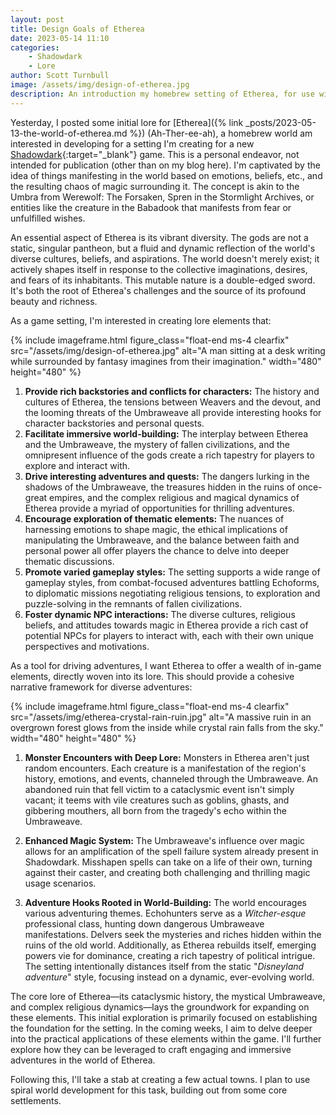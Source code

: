 ```yaml
---
layout: post
title: Design Goals of Etherea
date: 2023-05-14 11:10
categories:
    - Shadowdark
    - Lore 
author: Scott Turnbull
image: /assets/img/design-of-etherea.jpg
description: An introduction my homebrew setting of Etherea, for use with the Shadowdark RPG.
---
```


Yesterday, I posted some initial lore for [Etherea]({% link _posts/2023-05-13-the-world-of-etherea.md %}) (Ah-Ther-ee-ah), a homebrew world am interested in developing for a setting I'm creating for a new [Shadowdark](https://www.thearcanelibrary.com/pages/shadowdark){:target="_blank"} game. This is a personal endeavor, not intended for publication (other than on my blog here). I'm captivated by the idea of things manifesting in the world based on emotions, beliefs, etc., and the resulting chaos of magic surrounding it. The concept is akin to the Umbra from Werewolf: The Forsaken, Spren in the Stormlight Archives, or entities like the creature in the Babadook that manifests from fear or unfulfilled wishes.

An essential aspect of Etherea is its vibrant diversity. The gods are not a static, singular pantheon, but a fluid and dynamic reflection of the world's diverse cultures, beliefs, and aspirations. The world doesn't merely exist; it actively shapes itself in response to the collective imaginations, desires, and fears of its inhabitants. This mutable nature is a double-edged sword. It's both the root of Etherea's challenges and the source of its profound beauty and richness.

As a game setting, I'm interested in creating lore elements that:

{% include imageframe.html
  figure_class="float-end ms-4 clearfix"
  src="/assets/img/design-of-etherea.jpg"
  alt="A man sitting at a desk writing while surrounded by fantasy imagines from their imagination."
  width="480" height="480"
 %}

1. **Provide rich backstories and conflicts for characters:** The history and cultures of Etherea, the tensions between Weavers and the devout, and the looming threats of the Umbraweave all provide interesting hooks for character backstories and personal quests.
2. **Facilitate immersive world-building:** The interplay between Etherea and the Umbraweave, the mystery of fallen civilizations, and the omnipresent influence of the gods create a rich tapestry for players to explore and interact with.
3. **Drive interesting adventures and quests:** The dangers lurking in the shadows of the Umbraweave, the treasures hidden in the ruins of once-great empires, and the complex religious and magical dynamics of Etherea provide a myriad of opportunities for thrilling adventures.
4. **Encourage exploration of thematic elements:** The nuances of harnessing emotions to shape magic, the ethical implications of manipulating the Umbraweave, and the balance between faith and personal power all offer players the chance to delve into deeper thematic discussions.
5. **Promote varied gameplay styles:** The setting supports a wide range of gameplay styles, from combat-focused adventures battling Echoforms, to diplomatic missions negotiating religious tensions, to exploration and puzzle-solving in the remnants of fallen civilizations.
6. **Foster dynamic NPC interactions:** The diverse cultures, religious beliefs, and attitudes towards magic in Etherea provide a rich cast of potential NPCs for players to interact with, each with their own unique perspectives and motivations.

As a tool for driving adventures, I want Etherea to offer a wealth of in-game elements, directly woven into its lore. This should provide a cohesive narrative framework for diverse adventures:

 {% include imageframe.html
  figure_class="float-end ms-4 clearfix"
  src="/assets/img/etherea-crystal-rain-ruin.jpg"
  alt="A massive ruin in an overgrown forest glows from the inside while crystal rain falls from the sky."
  width="480" height="480"
 %}

1. **Monster Encounters with Deep Lore:** Monsters in Etherea aren't just random encounters. Each creature is a manifestation of the region's history, emotions, and events, channeled through the Umbraweave. An abandoned ruin that fell victim to a cataclysmic event isn't simply vacant; it teems with vile creatures such as goblins, ghasts, and gibbering mouthers, all born from the tragedy's echo within the Umbraweave.

2. **Enhanced Magic System:** The Umbraweave's influence over magic allows for an amplification of the spell failure system already present in Shadowdark. Misshapen spells can take on a life of their own, turning against their caster, and creating both challenging and thrilling magic usage scenarios.

3. **Adventure Hooks Rooted in World-Building:** The world encourages various adventuring themes. Echohunters serve as a *Witcher-esque* professional class, hunting down dangerous Umbraweave manifestations. Delvers seek the mysteries and riches hidden within the ruins of the old world. Additionally, as Etherea rebuilds itself, emerging powers vie for dominance, creating a rich tapestry of political intrigue. The setting intentionally distances itself from the static "*Disneyland adventure*" style, focusing instead on a dynamic, ever-evolving world.

The core lore of Etherea—its cataclysmic history, the mystical Umbraweave, and complex religious dynamics—lays the groundwork for expanding on these elements. This initial exploration is primarily focused on establishing the foundation for the setting. In the coming weeks, I aim to delve deeper into the practical applications of these elements within the game. I'll further explore how they can be leveraged to craft engaging and immersive adventures in the world of Etherea.

Following this, I'll take a stab at creating a few actual towns. I plan to use spiral world development for this task, building out from some core settlements.